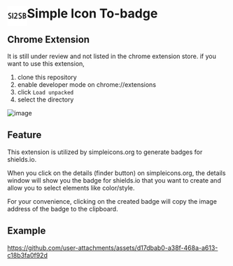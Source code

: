 # <img src="public/icons/icon_48.png" width="45" align="left"> Simple Icon To-badge

## Chrome Extension
It is still under review and not listed in the chrome extension store.
if you want to use this extension,
1. clone this repository
2. enable developer mode on chrome://extensions
3. click `Load unpacked`
4. select the directory

![image](https://github.com/user-attachments/assets/f38749b8-1ed6-4009-95ef-9cbcb22ea109)


## Feature

This extension is utilized by simpleicons.org to generate badges for shields.io. 

When you click on the details (finder button) on simpleicons.org, the details window will show you the badge for shields.io that you want to create and allow you to select elements like color/style.

For your convenience, clicking on the created badge will copy the image address of the badge to the clipboard.

## Example

https://github.com/user-attachments/assets/d17dbab0-a38f-468a-a613-c18b3fa0f92d

